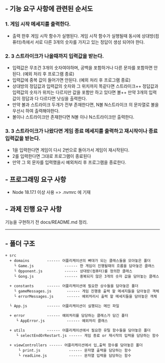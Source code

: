 ## - 기능 요구 사항에 관련된 순서도

### 1. 게임 시작 메세지를 출력한다.

- 출력 한후 게임 시작 함수가 실행된다.
  게임 시작 함수가 실행될때 동시에 상대방(컴퓨터)측에서 서로 다른 3개의 숫자를 가지고 있는 정답이 생성 되어야 한다.

### 2. 3 스트라이크가 나올때까지 입력값을 받는다.

- 입력값은 무조건 3개의 숫자여야하며, 공백을 포함하거나 다른 문자를 포함하면 안된다. (예외 처리 후 프로그램 종료)
- 입력값에 중복 값이 들어가면 안된다. (예외 처리 후 프로그램 종료)
- 상대방의 정답값과 입력값의 숫자와 그 위치까지 똑같다면 스트라이크++
  정답값과 입력값의 숫자가 위치는 다르지만 값을 포함만 하고 있다면 볼++
  만약 3개의 입력값이 정답과 다 다르다면 낫싱을 출력한다.
- 만약 볼과 스트라이크 두개가 전부 존재한다면, N볼 N스트라이크 의 문자열로 볼을 우선시 하여 출력해야한다.
- 볼이나 스트라이크만 존재한다면 N볼 이나 N스트라이크만 출력한다.

### 3. 3 스트라이크가 나왔다면 게임 종료 메세지를 출력하고 재시작이나 종료 입력값을 받는다.

- 1을 입력한다면 게임이 다시 2번으로 돌아가서 게임이 재시작된다.
- 2를 입력한다면 그대로 프로그램이 종료된다
- 만약 그 외 문자를 입력했을시 예외처리 후 프로그램을 종료한다.

## - 프로그래밍 요구 사항

- Node 18.17.1 이상 사용 => .nvmrc 에 기재

## - 과제 진행 요구 사항

기능을 구현하기 전 docs/README.md 정리.

---

## - 폴더 구조

```
+ src
  + domains        ------ 어플리케이션의 뼈대가 되는 클래스들을 모아놓은 폴더
    └ Game.js              ------ 한 게임이 진행될때의 흐름을 담아놓은 클래스
    └ Opponent.js          ------ 상대방(컴퓨터)를 정의한 클래스
    └ Gong.js              ------ 중복되지 않은 3개의 숫자 값을 담아놓는 클래스

  + constants      ------ 어플리케이션에 필요한 상수들을 담아놓은 폴더
    └ gameMessages.js       ------ 게임 진행중 출력 할 메세지들을 담아놓은 객체
    └ errorMessages.js      ------ 예외처리시 출력 할 메세지들을 담아놓은 객체

  └ App.js         ------ 어플리케이션이 실행되는 메인 파일

  + error          ------ 예외처리를 담당하는 클래스가 담긴 폴더
     └ AppError.js          ------ 예외처리 클래스

  + utils          ------ 어플리케이션에서 필요한 유틸 함수들을 담아놓은 폴더
     └ selectEndOrRestart.js ------ 게임 종료 or 재시작의 입력을 담당하는 함수

  + viewControllers ------ 어플리케이션에서 입,출력 함수를 담아놓은 폴더
      └ print.js             ------ 문자열 출력을 담당하는 함수
      └ readLine.js          ------ 문자열 입력을 담당하는 함수
```
